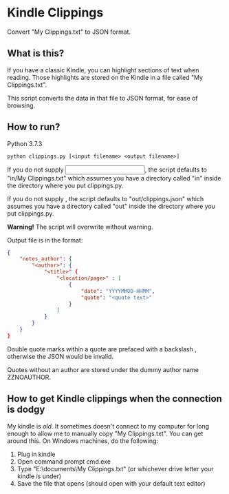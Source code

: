# Kindle Clippings

Convert "My Clippings.txt" to JSON format.

## What is this?
If you have a classic Kindle, you can highlight sections of text when reading. Those highlights are stored on the Kindle in a file called "My Clippings.txt". 

This script converts the data in that file to JSON format, for ease of browsing.

## How to run?

Python 3.7.3

`python clippings.py [<input filename> <output filename>]`

If you do not supply <input filename>, the script defaults to "in/My Clippings.txt" which assumes you have a directory called "in" inside the directory where you put clippings.py.

If you do not supply <output filename>, the script defaults to "out/clippings.json" which assumes you have a directory called "out" inside the directory where you put clippings.py.

**Warning!** The script will overwrite <output filename> without warning.

Output file is in the format:

```json
{
    "notes_author": {
        "<author>": {
            "<title>" {
                "<location/page>" : [
                    {
                        "date": "YYYYMMDD-HHMM",
                        "quote": "<quote text>"
                    }
                ]
            }
        }
    }
}
```

Double quote marks within a quote are prefaced with a backslash \, otherwise the JSON would be invalid.

Quotes without an author are stored under the dummy author name ZZNOAUTHOR.

## How to get Kindle clippings when the connection is dodgy

My kindle is *old*. It sometimes doesn't connect to my computer for long enough to allow me to manually copy "My Clippings.txt". You can get around this. On Windows machines, do the following:

1. Plug in kindle
2. Open command prompt cmd.exe
3. Type "E:\documents\My Clippings.txt" (or whichever drive letter your kindle is under)
4. Save the file that opens (should open with your default text editor)
